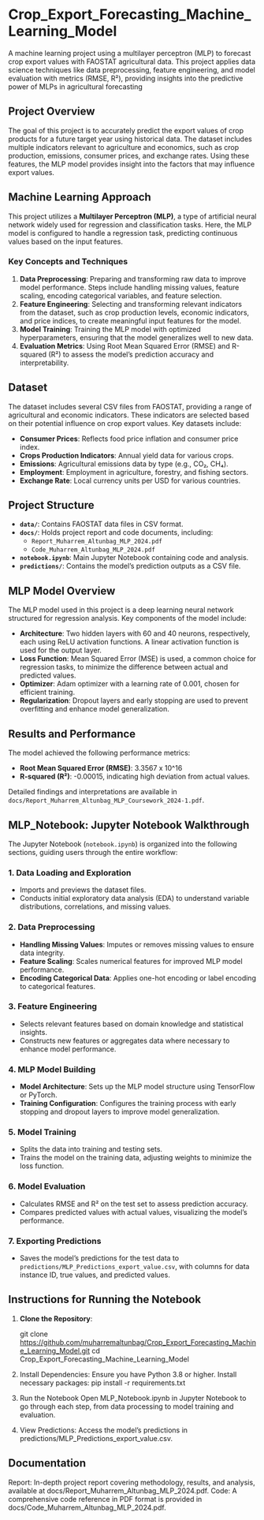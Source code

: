 # Crop_Export_Forecasting_Machine_Learning_Model
A machine learning project using a multilayer perceptron (MLP) to forecast crop export values with FAOSTAT agricultural data. This project applies data science techniques like data preprocessing, feature engineering, and model evaluation with metrics (RMSE, R²), providing insights into the predictive power of MLPs in agricultural forecasting

## Project Overview
The goal of this project is to accurately predict the export values of crop products for a future target year using historical data. The dataset includes multiple indicators relevant to agriculture and economics, such as crop production, emissions, consumer prices, and exchange rates. Using these features, the MLP model provides insight into the factors that may influence export values.

## Machine Learning Approach
This project utilizes a **Multilayer Perceptron (MLP)**, a type of artificial neural network widely used for regression and classification tasks. Here, the MLP model is configured to handle a regression task, predicting continuous values based on the input features. 

### Key Concepts and Techniques
1. **Data Preprocessing**: Preparing and transforming raw data to improve model performance. Steps include handling missing values, feature scaling, encoding categorical variables, and feature selection.
2. **Feature Engineering**: Selecting and transforming relevant indicators from the dataset, such as crop production levels, economic indicators, and price indices, to create meaningful input features for the model.
3. **Model Training**: Training the MLP model with optimized hyperparameters, ensuring that the model generalizes well to new data.
4. **Evaluation Metrics**: Using Root Mean Squared Error (RMSE) and R-squared (R²) to assess the model’s prediction accuracy and interpretability.

## Dataset
The dataset includes several CSV files from FAOSTAT, providing a range of agricultural and economic indicators. These indicators are selected based on their potential influence on crop export values. Key datasets include:
- **Consumer Prices**: Reflects food price inflation and consumer price index.
- **Crops Production Indicators**: Annual yield data for various crops.
- **Emissions**: Agricultural emissions data by type (e.g., CO₂, CH₄).
- **Employment**: Employment in agriculture, forestry, and fishing sectors.
- **Exchange Rate**: Local currency units per USD for various countries.

## Project Structure
- **`data/`**: Contains FAOSTAT data files in CSV format.
- **`docs/`**: Holds project report and code documents, including:
  - `Report_Muharrem_Altunbag_MLP_2024.pdf`
  - `Code_Muharrem_Altunbag_MLP_2024.pdf`
- **`notebook.ipynb`**: Main Jupyter Notebook containing code and analysis.
- **`predictions/`**: Contains the model’s prediction outputs as a CSV file.

## MLP Model Overview
The MLP model used in this project is a deep learning neural network structured for regression analysis. Key components of the model include:
- **Architecture**: Two hidden layers with 60 and 40 neurons, respectively, each using ReLU activation functions. A linear activation function is used for the output layer.
- **Loss Function**: Mean Squared Error (MSE) is used, a common choice for regression tasks, to minimize the difference between actual and predicted values.
- **Optimizer**: Adam optimizer with a learning rate of 0.001, chosen for efficient training.
- **Regularization**: Dropout layers and early stopping are used to prevent overfitting and enhance model generalization.

## Results and Performance
The model achieved the following performance metrics:
- **Root Mean Squared Error (RMSE)**: 3.3567 x 10^16
- **R-squared (R²)**: -0.00015, indicating high deviation from actual values.  

Detailed findings and interpretations are available in `docs/Report_Muharrem_Altunbag_MLP_Coursework_2024-1.pdf`.

## MLP_Notebook: Jupyter Notebook Walkthrough
The Jupyter Notebook (`notebook.ipynb`) is organized into the following sections, guiding users through the entire workflow:

### 1. **Data Loading and Exploration**
   - Imports and previews the dataset files.
   - Conducts initial exploratory data analysis (EDA) to understand variable distributions, correlations, and missing values.
   
### 2. **Data Preprocessing**
   - **Handling Missing Values**: Imputes or removes missing values to ensure data integrity.
   - **Feature Scaling**: Scales numerical features for improved MLP model performance.
   - **Encoding Categorical Data**: Applies one-hot encoding or label encoding to categorical features.

### 3. **Feature Engineering**
   - Selects relevant features based on domain knowledge and statistical insights.
   - Constructs new features or aggregates data where necessary to enhance model performance.

### 4. **MLP Model Building**
   - **Model Architecture**: Sets up the MLP model structure using TensorFlow or PyTorch.
   - **Training Configuration**: Configures the training process with early stopping and dropout layers to improve model generalization.

### 5. **Model Training**
   - Splits the data into training and testing sets.
   - Trains the model on the training data, adjusting weights to minimize the loss function.

### 6. **Model Evaluation**
   - Calculates RMSE and R² on the test set to assess prediction accuracy.
   - Compares predicted values with actual values, visualizing the model’s performance.

### 7. **Exporting Predictions**
   - Saves the model’s predictions for the test data to `predictions/MLP_Predictions_export_value.csv`, with columns for data instance ID, true values, and predicted values.

## Instructions for Running the Notebook
1. **Clone the Repository**:

   git clone https://github.com/muharremaltunbag/Crop_Export_Forecasting_Machine_Learning_Model.git
   cd Crop_Export_Forecasting_Machine_Learning_Model
   
2. Install Dependencies: Ensure you have Python 3.8 or higher. Install necessary packages:
  pip install -r requirements.txt

4. Run the Notebook
   Open MLP_Notebook.ipynb in Jupyter Notebook to go through each step, from data processing to model training and evaluation.
   
6. View Predictions:
   Access the model’s predictions in predictions/MLP_Predictions_export_value.csv.
   
## Documentation
Report: In-depth project report covering methodology, results, and analysis, available at docs/Report_Muharrem_Altunbag_MLP_2024.pdf.
Code: A comprehensive code reference in PDF format is provided in docs/Code_Muharrem_Altunbag_MLP_2024.pdf.
   

